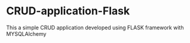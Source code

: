 # CRUD-application-Flask
This a simple CRUD application developed using FLASK framework with MYSQLAlchemy
